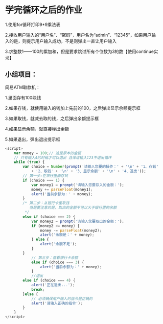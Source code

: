 # 学完循环之后的作业

1.使用for循环打印9*9乘法表

2.接收用户输入的“用户名”、“密码”，用户名为“admin”、“12345”，如果用户输入的是，则提示用户输入成功，不是则弹出一直让用户输入

3.求整数1——100的累加和，但是要求跳过所有个位数为3的数【使用continue实现】

## 小组项目：

简易ATM取款机：

1.里面存有100块钱

2.如果存钱，就使用输入的钱加上先前的100，之后弹出显示余额提示框

3.如果取钱，就减去取的钱，之后弹出余额提示框

4.如果显示余额，就直接弹出余额

5.如果退出，弹出退出提示框

```javaScript
<script>
    var money = 100;// 这是原本的金额
    // 只有输入4的时候才可以退出 且保证输入123不退出循环
    while (true) {
        var choice = Number(prompt('请输入您要的操作：' + '\n' + '1、存钱' + '\n'
            + '2、取钱' + '\n' + '3、显示余额' + '\n' + '4、退出'));
        // 第一步:在银行里面存钱
        if (choice === 1) {
            var money1 = prompt('请输入您要存入的金额：');
            money += parseFloat(money1);
            alert('当前余额为：' + money);
        }
        /* 第二步：从银行卡里取钱
           但是要注意的是，取出的金额不可以大于银行里的余额
         */
        else if (choice === 2) {
            var money2 = prompt('请输入您要取出的金额：');
            if (money2 <= money) {
                money -= parseFloat(money2);
                alert('余额是：' + money);
            } else {
                alert('余额不足');
            }
        }
            // 第三步：查看银行卡余额
            else if (choice === 3) {
                alert('当前余额为：' + money);
            }
            //退出
        else if (choice === 4) {
            alert('正在退出...');
            break;
        }else {
            // 必须确保用户输入的指令是正确的
            alert('请输入正确的指令');
        }
    }
</script>
```